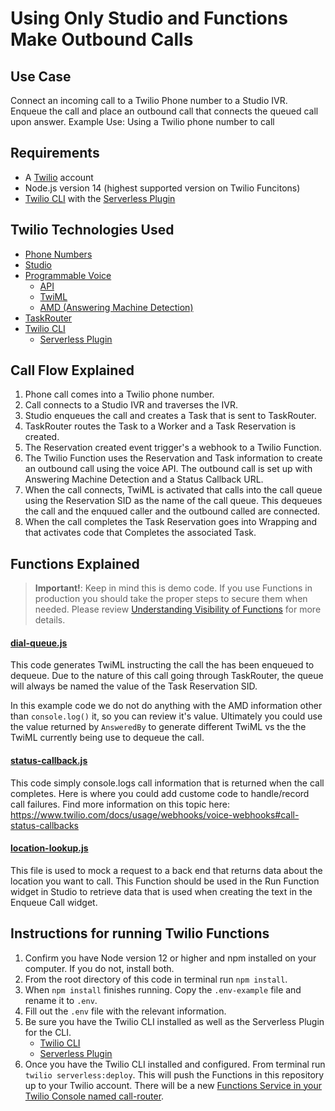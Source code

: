 # Using Only Studio and Functions Make Outbound Calls

## Use Case

Connect an incoming call to a Twilio Phone number to a Studio IVR. Enqueue the call and place an outbound call that connects the queued call upon answer.
Example Use: Using a Twilio phone number to call

## Requirements

- A [Twilio](https://twilio.com) account
- Node.js version 14 (highest supported version on Twilio Funcitons)
- [Twilio CLI](https://www.twilio.com/docs/twilio-cli/quickstart) with the [Serverless Plugin](https://www.twilio.com/docs/twilio-cli/plugins#available-plugins)

## Twilio Technologies Used

- [Phone Numbers](https://www.twilio.com/docs/phone-numbers)
- [Studio](https://www.twilio.com/docs/studio)
- [Programmable Voice](https://www.twilio.com/docs/voice)
  - [API](https://www.twilio.com/docs/voice/api)
  - [TwiML](https://www.twilio.com/docs/voice/twiml)
  - [AMD (Answering Machine Detection)](https://www.twilio.com/docs/voice/answering-machine-detection)
- [TaskRouter](https://www.twilio.com/docs/taskrouter)
- [Twilio CLI](https://www.twilio.com/docs/twilio-cli/quickstart)
  - [Serverless Plugin](https://www.twilio.com/docs/twilio-cli/plugins#available-plugins)

## Call Flow Explained

1. Phone call comes into a Twilio phone number.
2. Call connects to a Studio IVR and traverses the IVR.
3. Studio enqueues the call and creates a Task that is sent to TaskRouter.
4. TaskRouter routes the Task to a Worker and a Task Reservation is created.
5. The Reservation created event trigger's a webhook to a Twilio Function.
6. The Twilio Function uses the Reservation and Task information to create an outbound call using the voice API. The outbound call is set up with Answering Machine Detection and a Status Callback URL.
7. When the call connects, TwiML is activated that calls into the call queue using the Reservation SID as the name of the call queue. This dequeues the call and the enquued caller and the outbound called are connected.
8. When the call completes the Task Reservation goes into Wrapping and that activates code that Completes the associated Task.

## Functions Explained

> **Important!**: Keep in mind this is demo code. If you use Functions in production you should take the proper steps to secure them when needed. Please review [Understanding Visibility of Functions](https://www.twilio.com/docs/runtime/functions-assets-api/api/understanding-visibility-public-private-and-protected-functions-and-assets) for more details.

#### [dial-queue.js](functions/dial-queue.js)

This code generates TwiML instructing the call the has been enqueued to dequeue. Due to the nature of this call going through TaskRouter, the queue will always be named the value of the Task Reservation SID.

In this example code we do not do anything with the AMD information other than `console.log()` it, so you can review it's value. Ultimately you could use the value returned by `AnsweredBy` to generate different TwiML vs the the TwiML currently being use to dequeue the call.

#### [status-callback.js](functions/status-callback.js)

This code simply console.logs call information that is returned when the call completes. Here is where you could add custome code to handle/record call failures. Find more information on this topic here: https://www.twilio.com/docs/usage/webhooks/voice-webhooks#call-status-callbacks

#### [location-lookup.js](functions/location-lookup.js)

This file is used to mock a request to a back end that returns data about the location you want to call. This Function should be used in the Run Function widget in Studio to retrieve data that is used when creating the text in the Enqueue Call widget.

## Instructions for running Twilio Functions

1. Confirm you have Node version 12 or higher and npm installed on your computer. If you do not, install both.
2. From the root directory of this code in terminal run `npm install`.
3. When `npm install` finishes running. Copy the `.env-example` file and rename it to `.env`.
4. Fill out the `.env` file with the relevant information.
5. Be sure you have the Twilio CLI installed as well as the Serverless Plugin for the CLI.
   - [Twilio CLI](https://www.twilio.com/docs/twilio-cli/quickstart)
   - [Serverless Plugin](https://www.twilio.com/docs/twilio-cli/plugins#available-plugins)
6. Once you have the Twilio CLI installed and configured. From terminal run `twilio serverless:deploy`. This will push the Functions in this repository up to your Twilio account. There will be a new [Functions Service in your Twilio Console named call-router](https://console.twilio.com/us1/develop/functions/services?frameUrl=%2Fconsole%2Ffunctions%2Foverview%2Fservices%3Fx-target-region%3Dus1).
